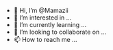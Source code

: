 - 👋 Hi, I’m @Mamazii
- 👀 I’m interested in ...
- 🌱 I’m currently learning ...
- 💞️ I’m looking to collaborate on ...
- 📫 How to reach me ...

<!---
Mamazii/Mamazii is a ✨ special ✨ repository because its `README.md` (this file) appears on your GitHub profile.
You can click the Preview link to take a look at your changes.
--->
